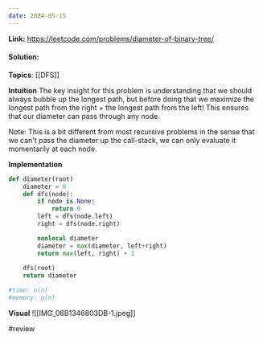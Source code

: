 ```yaml
---
date: 2024-05-15
---
```

**Link:** https://leetcode.com/problems/diameter-of-binary-tree/
#### Solution:

**Topics**: [[DFS]]

**Intuition**
The key insight for this problem is understanding that we should always bubble up the longest path, but before doing that we maximize the longest path from the right + the longest path from the left! This ensures that our diameter can pass through any node. 

Note: This is a bit different from most recursive problems in the sense that we can't pass the diameter up the call-stack, we can only evaluate it momentarily at each node. 

**Implementation**
```python
def diameter(root)
	diameter = 0
	def dfs(node):
		if node is None:
			return 0
		left = dfs(node.left)
		right = dfs(node.right)

		nonlocal diameter
		diameter = max(diameter, left+right)
		return max(left, right) + 1
		
	dfs(root)
	return diameter

#time: o(n)
#memory: o(n)
```

**Visual** 
![[IMG_06B1346803DB-1.jpeg]]

#review 


